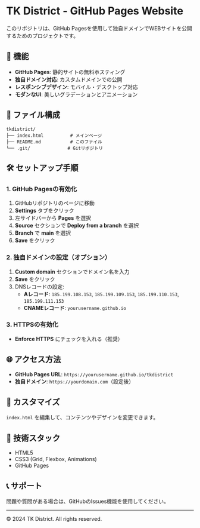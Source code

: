 # TK District - GitHub Pages Website

このリポジトリは、GitHub Pagesを使用して独自ドメインでWEBサイトを公開するためのプロジェクトです。

## 🚀 機能

- **GitHub Pages**: 静的サイトの無料ホスティング
- **独自ドメイン対応**: カスタムドメインでの公開
- **レスポンシブデザイン**: モバイル・デスクトップ対応
- **モダンなUI**: 美しいグラデーションとアニメーション

## 📁 ファイル構成

```
tkdistrict/
├── index.html          # メインページ
├── README.md           # このファイル
└── .git/              # Gitリポジトリ
```

## 🛠️ セットアップ手順

### 1. GitHub Pagesの有効化

1. GitHubリポジトリのページに移動
2. **Settings** タブをクリック
3. 左サイドバーから **Pages** を選択
4. **Source** セクションで **Deploy from a branch** を選択
5. **Branch** で **main** を選択
6. **Save** をクリック

### 2. 独自ドメインの設定（オプション）

1. **Custom domain** セクションでドメイン名を入力
2. **Save** をクリック
3. DNSレコードの設定:
   - **Aレコード**: `185.199.108.153`, `185.199.109.153`, `185.199.110.153`, `185.199.111.153`
   - **CNAMEレコード**: `yourusername.github.io`

### 3. HTTPSの有効化

- **Enforce HTTPS** にチェックを入れる（推奨）

## 🌐 アクセス方法

- **GitHub Pages URL**: `https://yourusername.github.io/tkdistrict`
- **独自ドメイン**: `https://yourdomain.com`（設定後）

## 📝 カスタマイズ

`index.html` を編集して、コンテンツやデザインを変更できます。

## 🔧 技術スタック

- HTML5
- CSS3 (Grid, Flexbox, Animations)
- GitHub Pages

## 📞 サポート

問題や質問がある場合は、GitHubのIssues機能を使用してください。

---

© 2024 TK District. All rights reserved. 